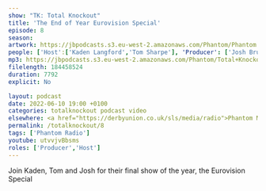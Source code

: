 ```yaml
---
show: "TK: Total Knockout"
title: 'The End of Year Eurovision Special'
episode: 8
season: 
artwork: https://jbpodcasts.s3.eu-west-2.amazonaws.com/Phantom/Phantom.jpg
people: ['Host':['Kaden Langford','Tom Sharpe'], 'Producer': ['Josh Brunning']]
mp3: https://jbpodcasts.s3.eu-west-2.amazonaws.com/Phantom/Total+Knockout/2022-06-10+-+08.mp3
filelength: 184458524
duration: 7792
explicit: No

layout: podcast
date: 2022-06-10 19:00 +0100
categories: totalknockout podcast video
elsewhere: <a href="https://derbyunion.co.uk/sls/media/radio">Phantom Media</a>
permalink: /totalknockout/8
tags: ['Phantom Radio']
youtube: utvvjvBbsms
roles: ['Producer','Host']
---
```


Join Kaden, Tom and Josh for their final show of the year, the Eurovision Special
